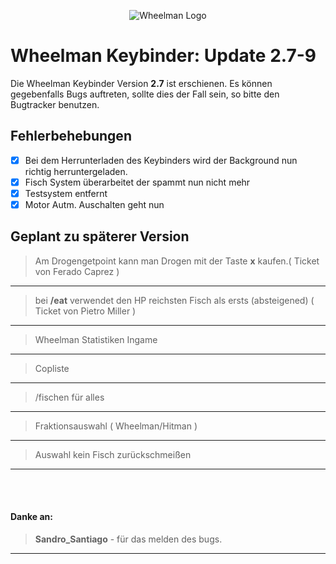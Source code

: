 <p align="center">
  <img src="http://cp.rpg-city.de/images/userUpload/fraktion/18.png?d=08102016" alt="Wheelman Logo"/>
</p>

# Wheelman Keybinder: Update 2.7-9

Die Wheelman Keybinder Version **2.7** ist erschienen.
Es können gegebenfalls Bugs auftreten, sollte dies der Fall sein, so bitte den Bugtracker benutzen.

## Fehlerbehebungen

- [x] Bei dem Herrunterladen des Keybinders wird der Background nun richtig herruntergeladen.
- [x] Fisch System überarbeitet der spammt nun nicht mehr
- [x] Testsystem entfernt
- [x] Motor Autm. Auschalten geht nun

## Geplant zu späterer Version

> Am Drogengetpoint kann man Drogen mit der Taste **x** kaufen.( Ticket von Ferado Caprez )

_____

> bei **/eat** verwendet den HP reichsten Fisch als ersts (absteigened) ( Ticket von Pietro Miller )

_____
> Wheelman Statistiken Ingame

_____

> Copliste 

_____

> /fischen für alles

_____

> Fraktionsauswahl ( Wheelman/Hitman )

_____

> Auswahl kein Fisch zurückschmeißen

_____
<br><br>
#### Danke an:

> **Sandro_Santiago** - für das melden des bugs.

_____
